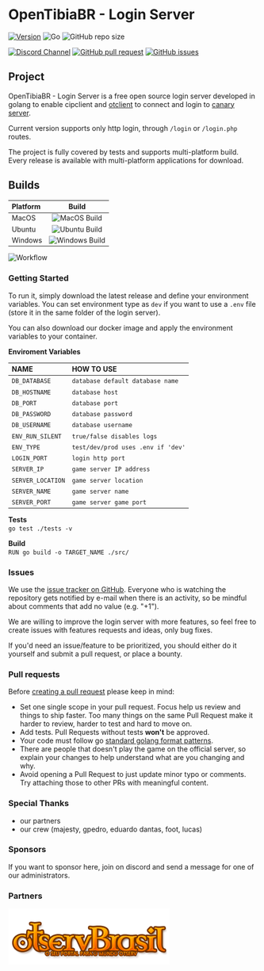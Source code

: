 # OpenTibiaBR - Login Server

[![Version](https://img.shields.io/github/v/release/opentibiabr/login-server)](https://github.com/opentibiabr/login-server/releases/latest)
![Go](https://img.shields.io/github/go-mod/go-version/opentibiabr/login-server)
![GitHub repo size](https://img.shields.io/github/repo-size/opentibiabr/login-server)

[![Discord Channel](https://img.shields.io/discord/528117503952551936.svg?style=flat-square&logo=discord)](https://discord.gg/3NxYnyV)
[![GitHub pull request](https://img.shields.io/github/issues-pr/opentibiabr/login-server)](https://github.com/opentibiabr/login-server/pulls)
[![GitHub issues](https://img.shields.io/github/issues/opentibiabr/login-server)](https://github.com/opentibiabr/login-server/issues)

## Project

OpenTibiaBR - Login Server is a free open source login server developed in golang to enable cipclient and [otclient](https://github.com/opentibiabr/otclient) to connect and login to [canary server](https://github.com/opentibiabr/canary).

Current version supports only http login, through `/login` or `/login.php` routes.

The project is fully covered by tests and supports multi-platform build.
Every release is available with multi-platform applications for download.

## Builds
| Platform       | Build        |
| :------------- | :----------: |
| MacOS          | ![MacOS Build](https://github.com/opentibiabr/login-server/actions/workflows/ci-build-macos.yml/badge.svg?branch=main)   |
| Ubuntu         | ![Ubuntu Build](https://github.com/opentibiabr/login-server/actions/workflows/ci-build-ubuntu.yml/badge.svg?branch=main) |
| Windows        | ![Windows Build](https://github.com/opentibiabr/login-server/actions/workflows/ci-build-windows.yml/badge.svg?branch=main) |

![Workflow](https://github.com/opentibiabr/login-server/actions/workflows/ci-multiplat-release.yml/badge.svg)

### Getting **Started**

To run it, simply download the latest release and define your environment variables.
You can set environment type as `dev` if you want to use a `.env` file (store it in the same folder of the login server).

You can also download our docker image and apply the environment variables to your container.

**Enviroment Variables**

|       NAME       |            HOW TO USE             |
| :-------------- | :--------------------------------- |
|`DB_DATABASE`     | `database default database name`  |
|`DB_HOSTNAME`     | `database host`                   |
|`DB_PORT`         | `database port`                   |
|`DB_PASSWORD`     | `database password`               |
|`DB_USERNAME`     | `database username`               |
|`ENV_RUN_SILENT`  | `true/false disables logs`        |
|`ENV_TYPE`        | `test/dev/prod uses .env if 'dev'`|
|`LOGIN_PORT`      | `login http port`                 |
|`SERVER_IP`       | `game server IP address`          |
|`SERVER_LOCATION` | `game server location`            |
|`SERVER_NAME`     | `game server name`                |
|`SERVER_PORT`     | `game server game port`           |

**Tests**  
`go test ./tests -v`

**Build**  
`RUN go build -o TARGET_NAME ./src/`

### Issues

We use the [issue tracker on GitHub](https://github.com/opentibiabr/login-server/issues). Everyone who is watching the repository gets notified by e-mail when there is an activity, so be mindful about comments that add no value (e.g. "+1"). 

We are willing to improve the login server with more features, so feel free to create issues with features requests and ideas, only bug fixes.

If you'd need an issue/feature to be prioritized, you should either do it yourself and submit a pull request, or place a bounty.

### Pull requests

Before [creating a pull request](https://github.com/opentibiabr/login-server/pulls) please keep in mind:

* Set one single scope in your pull request. Focus help us review and things to ship faster. Too many things on the same Pull Request make it harder to review, harder to test and hard to move on.
* Add tests. Pull Requests without tests **won't** be approved.
* Your code must follow go [standard golang format patterns](https://golang.org/doc/effective_go#formatting).
* There are people that doesn't play the game on the official server, so explain your changes to help understand what are you changing and why.
* Avoid opening a Pull Request to just update minor typo or comments. Try attaching those to other PRs with meaningful content.

### Special Thanks

* our partners
* our crew (majesty, gpedro, eduardo dantas, foot, lucas)

### **Sponsors**

If you want to sponsor here, join on discord and send a message for one of our administrators.

### Partners

[![Supported by OTServ Brasil](https://raw.githubusercontent.com/otbr/otserv-brasil/main/otbr.png)](https://forums.otserv.com.br)
